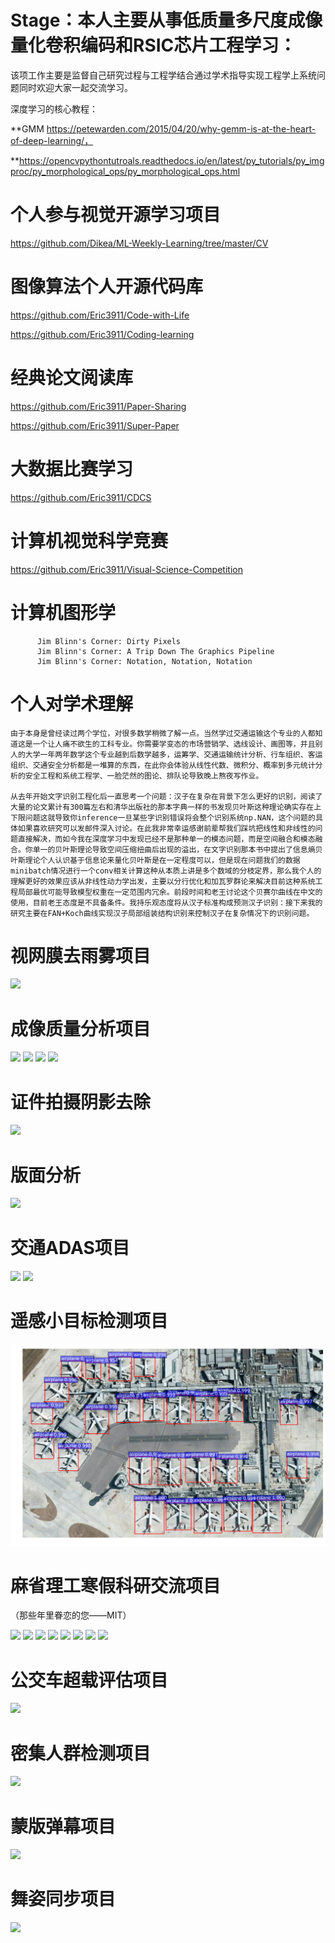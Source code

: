 # Stage：本人主要从事低质量多尺度成像量化卷积编码和RSIC芯片工程学习：

该项工作主要是监督自己研究过程与工程学结合通过学术指导实现工程学上系统问题同时欢迎大家一起交流学习。

深度学习的核心教程：

**GMM https://petewarden.com/2015/04/20/why-gemm-is-at-the-heart-of-deep-learning/，

**https://opencvpythontutroals.readthedocs.io/en/latest/py_tutorials/py_imgproc/py_morphological_ops/py_morphological_ops.html

# 个人参与视觉开源学习项目

https://github.com/Dikea/ML-Weekly-Learning/tree/master/CV

# 图像算法个人开源代码库

https://github.com/Eric3911/Code-with-Life

https://github.com/Eric3911/Coding-learning

# 经典论文阅读库

https://github.com/Eric3911/Paper-Sharing

https://github.com/Eric3911/Super-Paper
# 大数据比赛学习

https://github.com/Eric3911/CDCS

# 计算机视觉科学竞赛

https://github.com/Eric3911/Visual-Science-Competition

# 计算机图形学

          Jim Blinn's Corner: Dirty Pixels
          Jim Blinn's Corner: A Trip Down The Graphics Pipeline
          Jim Blinn's Corner: Notation, Notation, Notation
          
# 个人对学术理解
    由于本身是曾经读过两个学位，对很多数学稍微了解一点。当然学过交通运输这个专业的人都知道这是一个让人痛不欲生的工科专业。你需要学变态的市场营销学、选线设计、画图等，并且别人的大学一年两年数学这个专业越到后数学越多，运筹学、交通运输统计分析、行车组织、客运组织、交通安全分析都是一堆算的东西，在此你会体验从线性代数、微积分、概率到多元统计分析的安全工程和系统工程学、一脸茫然的图论、排队论导致晚上熬夜写作业。
    
    从去年开始文字识别工程化后一直思考一个问题：汉子在复杂在背景下怎么更好的识别，阅读了大量的论文累计有300篇左右和清华出版社的那本字典一样的书发现贝叶斯这种理论确实存在上下限问题这就导致你inference一旦某些字识别错误将会整个识别系统np.NAN，这个问题的具体如果喜欢研究可以发邮件深入讨论。在此我非常幸运感谢前辈帮我们踩坑把线性和非线性的问题直接解决，而如今我在深度学习中发现已经不是那种单一的模态问题，而是空间融合和模态融合。你单一的贝叶斯理论导致空间压缩扭曲后出现的溢出，在文字识别那本书中提出了信息熵贝叶斯理论个人认识基于信息论来量化贝叶斯是在一定程度可以，但是现在问题我们的数据minibatch情况进行一个conv相关计算这种从本质上讲是多个数域的分枝定界，那么我个人的理解更好的效果应该从非线性动力学出发，主要以分行优化和加瓦罗群论来解决目前这种系统工程局部最优可能导致模型权重在一定范围内冗余。前段时间和老王讨论这个贝赛尔曲线在中文的使用，目前老王态度是不具备条件。我持乐观态度将从汉子标准构成预测汉子识别：接下来我的研究主要在FAN+Koch曲线实现汉子局部组装结构识别来控制汉子在复杂情况下的识别问题。
# 视网膜去雨雾项目

![](https://github.com/Eric3911/image/blob/master/%E8%A7%86%E7%BD%91%E8%86%9C%E5%8E%BB%E9%9B%BE%E7%BB%93%E6%9E%9C.png)

# 成像质量分析项目
![](https://github.com/Eric3911/image/blob/master/123456.png)
![](https://github.com/Eric3911/Stage/blob/master/%E5%9F%BA%E4%BA%8ESCB%E7%AE%97%E6%B3%95%E7%9A%84%E5%A2%9E%E5%BC%BA.png)
![](https://github.com/Eric3911/image/blob/master/%E5%9F%BA%E4%BA%8ESCB%E7%AE%97%E6%B3%95%E7%9A%84%E5%A2%9E%E5%BC%BA.png)
![](https://github.com/Eric3911/image/blob/master/%E6%A8%A1%E5%9E%8B%E8%AF%84%E4%BB%B7%E5%8F%82%E8%80%83Evaluation.png)

# 证件拍摄阴影去除
![](https://github.com/Eric3911/image/blob/master/QQ%E6%88%AA%E5%9B%BE20190425135959.jpg)
# 版面分析
![](https://github.com/Eric3911/image/blob/master/Text_20181101153336.png)
 # 交通ADAS项目
 ![](https://github.com/Eric3911/image/blob/master/%E8%BD%A6%E8%BE%86%E8%B6%85%E8%BD%BD%E9%A1%B9%E7%9B%AE%E5%8F%82%E8%80%83%E6%B5%81%E7%A8%8B%E5%9B%BE%E4%B8%80.jpg)
![](https://github.com/Eric3911/image/blob/master/%E8%BD%A6%E8%BE%86%E8%B6%85%E8%BD%BD%E9%A1%B9%E7%9B%AE%E5%8F%82%E8%80%83%E6%B5%81%E7%A8%8B%E5%9B%BE%E4%BA%8C.jpg)

# 遥感小目标检测项目

![](https://github.com/Eric3911/RFBNet_master/blob/master/000044test.jpg)

# 麻省理工寒假科研交流项目
（那些年里眷恋的您——MIT）

![](https://github.com/Eric3911/image/blob/master/MIT.jpg)
![](https://github.com/Eric3911/Stage/blob/master/1.jpg)
![](https://github.com/Eric3911/Stage/blob/master/2.jpg)
![](https://github.com/Eric3911/Stage/blob/master/3.jpg)
![](https://github.com/Eric3911/Stage/blob/master/4.jpg)
![](https://github.com/Eric3911/Stage/blob/master/5.jpg)
![](https://github.com/Eric3911/image/blob/master/6.jpg)
![](https://github.com/Eric3911/image/blob/master/7.jpg)

# 公交车超载评估项目

![]( https://github.com/Eric3911/image/blob/master/bilatera.jpg)

# 密集人群检测项目

![](https://github.com/Eric3911/image/blob/master/WX20190420-092259.png)

# 蒙版弹幕项目

![](https://github.com/Eric3911/image/blob/master/01.png)

# 舞姿同步项目

![](https://github.com/Eric3911/image/blob/master/0418.jpg)
